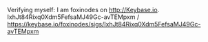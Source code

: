 Verifying myself: I am foxinodes on http://Keybase.io. IxhJt84Rixq0Xdm5FefsaMJ49Gc-avTEMpxm / https://keybase.io/foxinodes/sigs/IxhJt84Rixq0Xdm5FefsaMJ49Gc-avTEMpxm